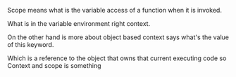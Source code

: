 Scope means what is the variable access of a function when it is invoked.

What is in the variable environment right context.

On the other hand is more about object based context says what's the value of this keyword.

Which is a reference to the object that owns that current executing code so Context and scope is something